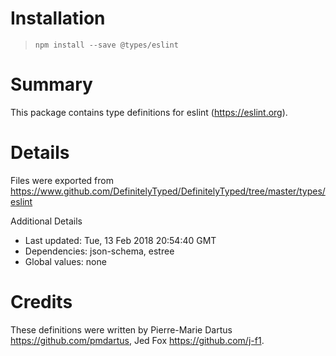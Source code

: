 # Installation
> `npm install --save @types/eslint`

# Summary
This package contains type definitions for eslint (https://eslint.org).

# Details
Files were exported from https://www.github.com/DefinitelyTyped/DefinitelyTyped/tree/master/types/eslint

Additional Details
 * Last updated: Tue, 13 Feb 2018 20:54:40 GMT
 * Dependencies: json-schema, estree
 * Global values: none

# Credits
These definitions were written by Pierre-Marie Dartus <https://github.com/pmdartus>, Jed Fox <https://github.com/j-f1>.
